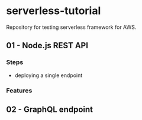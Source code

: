 # serverless-tutorial
Repository for testing serverless framework for AWS.

## 01 - Node.js REST API

### Steps
- deploying a single endpoint


### Features

## 02 - GraphQL endpoint
